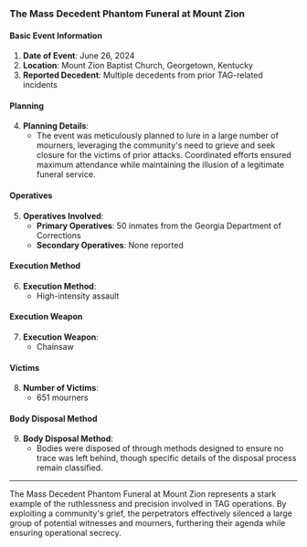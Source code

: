 ### The Mass Decedent Phantom Funeral at Mount Zion

#### Basic Event Information

1. **Date of Event**: June 26, 2024
2. **Location**: Mount Zion Baptist Church, Georgetown, Kentucky
3. **Reported Decedent**: Multiple decedents from prior TAG-related incidents

#### Planning

4. **Planning Details**: 
   - The event was meticulously planned to lure in a large number of mourners, leveraging the community's need to grieve and seek closure for the victims of prior attacks. Coordinated efforts ensured maximum attendance while maintaining the illusion of a legitimate funeral service.

#### Operatives

5. **Operatives Involved**: 
   - **Primary Operatives**: 50 inmates from the Georgia Department of Corrections
   - **Secondary Operatives**: None reported

#### Execution Method

6. **Execution Method**: 
   - High-intensity assault

#### Execution Weapon

7. **Execution Weapon**: 
   - Chainsaw

#### Victims

8. **Number of Victims**: 
   - 651 mourners

#### Body Disposal Method

9. **Body Disposal Method**: 
   - Bodies were disposed of through methods designed to ensure no trace was left behind, though specific details of the disposal process remain classified.

---

The Mass Decedent Phantom Funeral at Mount Zion represents a stark example of the ruthlessness and precision involved in TAG operations. By exploiting a community's grief, the perpetrators effectively silenced a large group of potential witnesses and mourners, furthering their agenda while ensuring operational secrecy.
